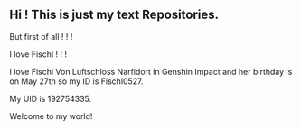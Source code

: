 ## Hi ! This is just my text Repositories.

But first of all ! ! !  

I love Fischl ! ! !  

I love Fischl Von Luftschloss Narfidort in Genshin Impact and her birthday is on May 27th so my ID is Fischl0527.

My UID is 192754335.

Welcome to my world!
